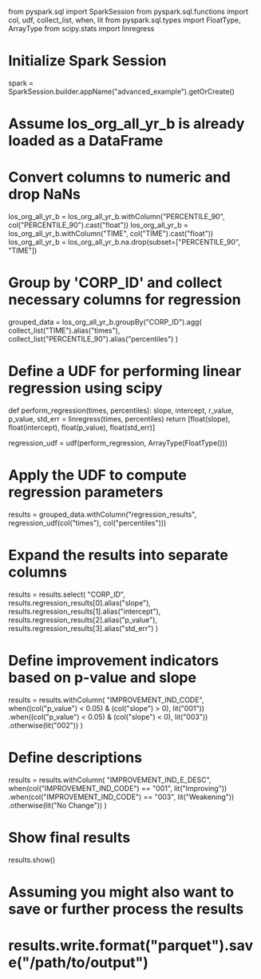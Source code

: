 from pyspark.sql import SparkSession
from pyspark.sql.functions import col, udf, collect_list, when, lit
from pyspark.sql.types import FloatType, ArrayType
from scipy.stats import linregress

# Initialize Spark Session
spark = SparkSession.builder.appName("advanced_example").getOrCreate()

# Assume los_org_all_yr_b is already loaded as a DataFrame
# Convert columns to numeric and drop NaNs
los_org_all_yr_b = los_org_all_yr_b.withColumn("PERCENTILE_90", col("PERCENTILE_90").cast("float"))
los_org_all_yr_b = los_org_all_yr_b.withColumn("TIME", col("TIME").cast("float"))
los_org_all_yr_b = los_org_all_yr_b.na.drop(subset=["PERCENTILE_90", "TIME"])

# Group by 'CORP_ID' and collect necessary columns for regression
grouped_data = los_org_all_yr_b.groupBy("CORP_ID").agg(
    collect_list("TIME").alias("times"),
    collect_list("PERCENTILE_90").alias("percentiles")
)

# Define a UDF for performing linear regression using scipy
def perform_regression(times, percentiles):
    slope, intercept, r_value, p_value, std_err = linregress(times, percentiles)
    return [float(slope), float(intercept), float(p_value), float(std_err)]

regression_udf = udf(perform_regression, ArrayType(FloatType()))

# Apply the UDF to compute regression parameters
results = grouped_data.withColumn("regression_results", regression_udf(col("times"), col("percentiles")))

# Expand the results into separate columns
results = results.select(
    "CORP_ID",
    results.regression_results[0].alias("slope"),
    results.regression_results[1].alias("intercept"),
    results.regression_results[2].alias("p_value"),
    results.regression_results[3].alias("std_err")
)

# Define improvement indicators based on p-value and slope
results = results.withColumn(
    "IMPROVEMENT_IND_CODE",
    when((col("p_value") < 0.05) & (col("slope") > 0), lit("001"))
    .when((col("p_value") < 0.05) & (col("slope") < 0), lit("003"))
    .otherwise(lit("002"))
)

# Define descriptions
results = results.withColumn(
    "IMPROVEMENT_IND_E_DESC",
    when(col("IMPROVEMENT_IND_CODE") == "001", lit("Improving"))
    .when(col("IMPROVEMENT_IND_CODE") == "003", lit("Weakening"))
    .otherwise(lit("No Change"))
)

# Show final results
results.show()

# Assuming you might also want to save or further process the results
# results.write.format("parquet").save("/path/to/output")
